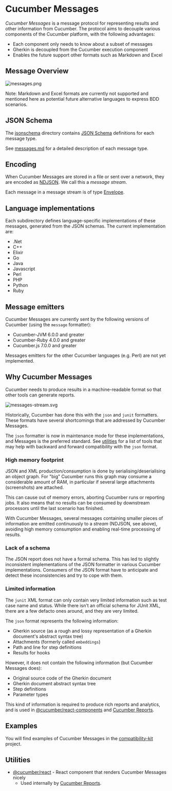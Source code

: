 # Cucumber Messages

_Cucumber Messages_ is a message protocol for representing results and other information
from Cucumber. The protocol aims to decouple various components of the Cucumber platform, with the following advantages:

- Each component only needs to know about a subset of messages
- Gherkin is decoupled from the Cucumber execution component
- Enables the future support other formats such as Markdown and Excel

## Message Overview

![messages.png](messages.png)

Note: Markdown and Excel formats are currently not supported and mentioned here as potential future alternative languages to express BDD scenarios.

## JSON Schema

The [jsonschema](jsonschema) directory contains [JSON Schema](https://json-schema.org/)
definitions for each message type.

See [messages.md](messages.md) for a detailed description of each message type.

## Encoding

When Cucumber Messages are stored in a file or sent over a network, they are
encoded as [NDJSON](http://ndjson.org/). We call this a _message stream_.

Each message in a message stream is of type [Envelope](messages.md#envelope).

## Language implementations

Each subdirectory defines language-specific implementations of these messages,
generated from the JSON schemas. The current implementation are:

- .Net
- C++
- Elixir
- Go
- Java
- Javascript
- Perl
- PHP
- Python
- Ruby

## Message emitters

Cucumber Messages are currently sent by the following versions of Cucumber (using the `message` formatter):

- Cucumber-JVM 6.0.0 and greater
- Cucumber-Ruby 4.0.0 and greater
- Cucumber.js 7.0.0 and greater

Messages emitters for the other Cucumber languages (e.g. Perl) are not yet implemented.

## Why Cucumber Messages

Cucumber needs to produce results in a machine-readable format so that other tools can generate reports.

![messages-stream.svg](messages-stream.svg)

Historically, Cucumber has done this with the `json` and `junit` formatters.
These formats have several shortcomings that are addressed by Cucumber Messages.

The `json` formatter is now in maintenance mode for these implementations, and Messages is the preferred standard.
See [utilities](#utilities) for a list of tools that may help with backward and forward compatibility
with the `json` format.

### High memory footprint

JSON and XML production/consumption is done by serialising/deserialising an object graph. For "big" Cucumber
runs this graph may consume a considerable amount of RAM, in particular if several large attachments
(screenshots) are attached.

This can cause out of memory errors, aborting Cucumber runs or reporting jobs. It also means that no results can be
consumed by downstream processors until the last scenario has finished.

With Cucumber Messages, several messages containing smaller pieces of information are emitted
continuously to a _stream_ (NDJSON, see above), avoiding high memory consumption and enabling real-time processing
of results.

### Lack of a schema

The JSON report does not have a formal schema. This has led to slightly inconsistent implementations
of the JSON formatter in various Cucumber implementations. Consumers of the JSON format have
to anticipate and detect these inconsistencies and try to cope with them.

### Limited information

The `junit` XML format can only contain very limited information such as test case name and status.
While there isn't an official schema for JUnit XML, there are a few defacto ones around, and they
are very limited.

The `json` format represents the following information:

- Gherkin source (as a rough and lossy representation of a Gherkin document's abstract syntax tree)
- Attachments (formerly called `embeddings`)
- Path and line for step definitions
- Results for hooks

However, it does not contain the following information (but Cucumber Messages does):

- Original source code of the Gherkin document
- Gherkin document abstract syntax tree
- Step definitions
- Parameter types

This kind of information is required to produce rich reports and analytics, and is
used in [@cucumber/react-components](https://github.com/cucumber/react-components) and [Cucumber Reports](https://reports.cucumber.io/).

## Examples

You will find examples of Cucumber Messages in the [compatibility-kit](https://github.com/cucumber/compatibility-kit/) project.

## Utilities

- [@cucumber/react](https://github.com/cucumber/cucumber-react) - React component that renders Cucumber Messages nicely
  - Used internally by [Cucumber Reports](https://reports.cucumber.io/).
